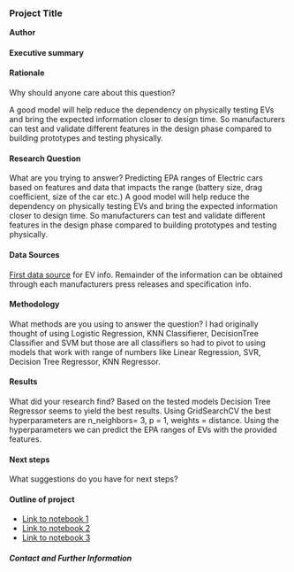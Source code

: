 ### Project Title

**Author**

#### Executive summary



#### Rationale
Why should anyone care about this question?

A good model will help reduce the dependency on physically testing EVs and bring the expected information closer to design time. So manufacturers can test and validate different features in the design phase compared to building prototypes and testing physically. 

#### Research Question
What are you trying to answer?
Predicting EPA ranges of Electric cars based on features and data that impacts the range (battery size, drag coefficient, size of the car etc.)
A good model will help reduce the dependency on physically testing EVs and bring the expected information closer to design time. So manufacturers can test and validate different features in the design phase compared to building prototypes and testing physically. 

#### Data Sources

[First data source](https://afdc.energy.gov/vehicles/search/results?view_mode=grid&search_field=vehicle&search_dir=desc&per_page=8&current=true&ajax_count=18&fuel_id=41&category_id=27,25,29,9&all_manufacturers=y) for EV info.
Remainder of the information can be obtained through each manufacturers press releases and specification info.

#### Methodology
What methods are you using to answer the question?
I had originally thought of using Logistic Regression, KNN Classifierer, DecisionTree Classifier and SVM but those are all classifiers so had to pivot to using models that work with range of numbers like Linear Regression, SVR, Decision Tree Regressor, KNN Regressor. 

#### Results
What did your research find?
Based on the tested models Decision Tree Regressor seems to yield the best results. Using GridSearchCV the best hyperparameters are n_neighbors=  3, p = 1, weights = distance. Using the hyperparameters we can predict the EPA ranges of EVs with the provided features.

#### Next steps
What suggestions do you have for next steps?

#### Outline of project

- [Link to notebook 1]()
- [Link to notebook 2]()
- [Link to notebook 3]()


##### Contact and Further Information